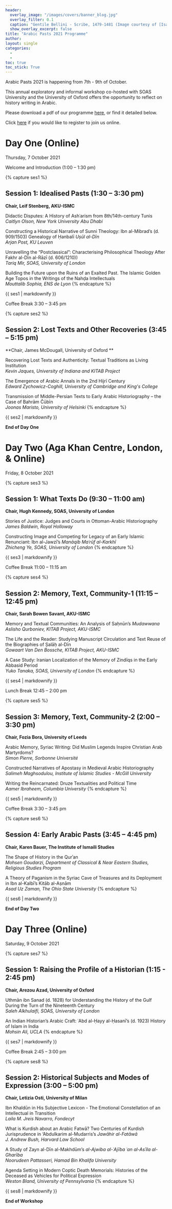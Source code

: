 ```yaml
---
header:
  overlay_image: "/images/covers/banner_blog.jpg"
  overlay_filter: 0.1
  caption: "Gentile Bellini - Scribe, 1479-1481 (Image courtesy of [Isabella Stewart Gardner Museum](https://www.gardnermuseum.org/experience/collection/10755), Boston)" 
  show_overlay_excerpt: false 
title: "Arabic Pasts 2021 Programme"
author: 
layout:	single
categories:
  - 
  - 
toc: true
toc_stick: True
---
```


Arabic Pasts 2021 is happening from 7th - 9th of October. 

This annual exploratory and informal workshop co-hosted with SOAS University and the University of Oxford offers the opportunity to reflect on history writing in Arabic.

Please download a pdf of our programme <a href="/documents/Arabic_Pasts_Schedule_2021.pdf" target="_blank">here</a>, or find it detailed below.

Click [here](https://aku-edu.zoom.us/meeting/register/tJMsduChpj0sHtXn5T4Y8lDlnBr2847B1V1r) if you would like to register to join us online.

# Day One (Online)
Thursday, 7 October 2021


Welcome and Introduction (1:00 – 1:30 pm)

{% capture ses1 %}
## Session 1: Idealised Pasts (1:30 – 3:30 pm)
**Chair, Leif Stenberg, AKU-ISMC**

Didactic Disputes: A History of Ashʿarism from 8th/14th-century Tunis\
*Caitlyn Olson, New York University Abu Dhabi*

Constructing a Historical Narrative of Sunni Theology: Ibn al-Mibrad’s (d. 909/1503) Genealogy of Ḥanbalī *Uṣūl al-Dīn*\
*Arjan Post, KU Leuven*

Unravelling the “Postclassical”: Characterising Philosophical Theology After Fakhr al-Dīn al-Rāzī (d. 606/1210))\
*Tariq Mir, SOAS, University of London*

Building the Future upon the Ruins of an Exalted Past. The Islamic Golden Age Topos in the Writings of the Nahḍa Intellectuals\
*Mouttalib Sophia, ENS de Lyon*
{% endcapture %}

<div class="notice">
{{ ses1 | markdownify }}
</div>

Coffee Break
3:30 – 3:45 pm

{% capture ses2 %}
## Session 2: Lost Texts and Other Recoveries (3:45 – 5:15 pm)
**Chair, James McDougall, University of Oxford **

Recovering Lost Texts and Authenticity: Textual Traditions as Living Institution\
*Kevin Jaques, University of Indiana and KITAB Project*

The Emergence of Arabic Annals in the 2nd Hijrī Century\
*Edward Zychowicz-Coghill, University of Cambridge and King's College*

Transmission of Middle-Persian Texts to Early Arabic Historiography – the Case of Bahrām Čūbīn\
*Joonas Maristo, University of Helsinki*
{% endcapture %}

<div class="notice">
{{ ses2 | markdownify }}
</div>

**End of Day One**

# Day Two (Aga Khan Centre, London, & Online)
Friday, 8 October 2021

{% capture ses3 %}
## Session 1: What Texts Do (9:30 – 11:00 am)
**Chair, Hugh Kennedy, SOAS, University of London**

Stories of Justice: Judges and Courts in Ottoman-Arabic Historiography\
*James Baldwin, Royal Holloway*

Constructing Image and Competing for Legacy of an Early Islamic Renunciant: Ibn al-Jawzī’s *Manāqib Maʿrūf al-Karkhī*\
*Zhicheng Ye, SOAS, University of London*
{% endcapture %}

<div class="notice">
{{ ses3 | markdownify }}
</div>

Coffee Break
11:00 – 11:15 am

{% capture ses4 %}
## Session 2: Memory, Text, Community-1 (11:15 – 12:45 pm)
**Chair, Sarah Bowen Savant, AKU-ISMC**

 Memory and Textual Communities: An Analysis of Saḥnūn’s *Mudawwana*\
*Aslisho Qurboniev, KITAB Project, AKU-ISMC*

 The Life and the Reader: Studying Manuscript Circulation and Text Reuse of the Biographies of Ṣalāḥ al-Dīn\
*Gowaart Van Den Bossche, KITAB Project, AKU-ISMC*

 A Case Study: Iranian Localization of the Memory of Zindīqs in the Early Abbasid Period\
*Yuko Tanaka, SOAS, University of London*
{% endcapture %}

<div class="notice">
{{ ses4 | markdownify }}
</div>

Lunch Break
12:45 – 2:00 pm

{% capture ses5 %}
## Session 3: Memory, Text, Community-2 (2:00 – 3:30 pm)
**Chair, Fozia Bora, University of Leeds**

Arabic Memory, Syriac Writing: Did Muslim Legends Inspire Christian Arab Martyrdoms?\
*Simon Pierre, Sorbonne Université*

Constructed Narratives of Apostasy in Medieval Arabic Historiography\
*Salimeh Maghsodulou, Institute of Islamic Studies - McGill University*

Writing the Reincarnated: Druze Textualities and Political Time\
*Aamer Ibraheem, Columbia University*
{% endcapture %}

<div class="notice">
{{ ses5 | markdownify }}
</div>

Coffee Break
3:30 – 3:45 pm

{% capture ses6 %}
## Session 4: Early Arabic Pasts (3:45 – 4:45 pm)
**Chair, Karen Bauer, The Institute of Ismaili Studies**

The Shape of History in the Qurʾan\
*Mohsen Goudarzi, Department of Classical & Near Eastern Studies, Religious Studies Program*

A Theory of Paganism in the Syriac Cave of Treasures and its Deployment in Ibn al-Kalbī’s Kitāb al-Aṣnām\
*Asad Uz Zaman, The Ohio State University*
{% endcapture %}

<div class="notice">
{{ ses6 | markdownify }}
</div>

**End of Day Two**

# Day Three (Online)
Saturday, 9 October 2021

{% capture ses7 %}
## Session 1: Raising the Profile of a Historian (1:15 - 2:45 pm)
**Chair, Arezou Azad, University of Oxford**

Uthmān ibn Sanad (d. 1828) for Understanding the History of the Gulf During the Turn of the Nineteenth Century\
*Saleh Alkhulaifi, SOAS, University of London*

An Indian Historian’s Arabic Craft: ʿAbd al-Ḥayy al-Ḥasanī’s (d. 1923) History of Islam in India\
*Mohsin Ali, UCLA*
{% endcapture %}

<div class="notice">
{{ ses7 | markdownify }}
</div>

Coffee Break
2:45 – 3:00 pm

{% capture ses8 %}
## Session 2: Historical Subjects and Modes of Expression (3:00 – 5:00 pm)
**Chair, Letizia Osti, University of Milan**

Ibn Khaldūn in His Subjective Lexicon - The Emotional Constellation of an Intellectual in Transition\
*Laila M. Jreis Navarro, Fondecyt*

What is Kurdish about an Arabic Fatwā? Two Centuries of Kurdish Jurisprudence in ‘Abdulkarim al-Mudarris’s *Jawāhir al-Fatāwā*\
*J. Andrew Bush, Harvard Law School*

A Study of Zayn al-Dīn al-Makhdūm’s *al-Ajwiba al-ʿAjība ʿan al-Asʾila al-Gharība*\
*Noorudeen Pattasseri, Hamad Bin Khalifa University*

Agenda Setting in Modern Coptic Death Memorials: Histories of the Deceased as Vehicles for Political Expression\
*Weston Bland, University of Pennsylvania*
{% endcapture %}

<div class="notice">
{{ ses8 | markdownify }}
</div>

**End of Workshop**

